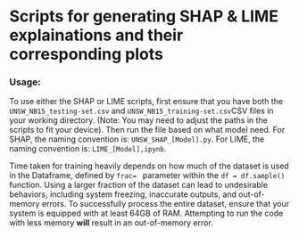 # Scripts for generating SHAP & LIME explainations and their corresponding plots

### Usage:
To use either the SHAP or LIME scripts, first ensure that you have both the `UNSW_NB15_testing-set.csv` and `UNSW_NB15_training-set.csv`CSV files in your working directory. (Note: You may need to adjust the paths in the scripts to fit your device). 
Then run the file based on what model need. For SHAP, the naming convention is: `UNSW_SHAP_[Model].py`. For LIME, the naming convention is: `LIME_[Model],ipynb`.

Time taken for training heavily depends on how much of the dataset is used in the Dataframe, defined by `frac= ` parameter within the `df = df.sample()` function. Using a larger fraction of the dataset can lead to undesirable behaviors, including system freezing, inaccurate outputs, and out-of-memory errors. 
To successfully process the entire dataset, ensure that your system is equipped with at least 64GB of RAM. Attempting to run the code with less memory **will** result in an out-of-memory error.

